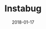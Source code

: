 ---
layout: site
title: "Instabug"
date: 2018-01-17
categories: [developer-tools]
version: 1.5.3
major: 1
minor: 5
patch: 3
slug: instabug
link: https://instabug.com/
permalink: /sites/:slug
---
